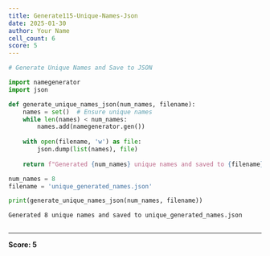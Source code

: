 ```yaml
---
title: Generate115-Unique-Names-Json
date: 2025-01-30
author: Your Name
cell_count: 6
score: 5
---
```


```python
# Generate Unique Names and Save to JSON
```


```python
import namegenerator
import json
```


```python
def generate_unique_names_json(num_names, filename):
    names = set()  # Ensure unique names
    while len(names) < num_names:
        names.add(namegenerator.gen())
    
    with open(filename, 'w') as file:
        json.dump(list(names), file)
    
    return f"Generated {num_names} unique names and saved to {filename}"

```


```python
num_names = 8
filename = 'unique_generated_names.json'
```


```python
print(generate_unique_names_json(num_names, filename))
```

    Generated 8 unique names and saved to unique_generated_names.json



```python

```


---
**Score: 5**
